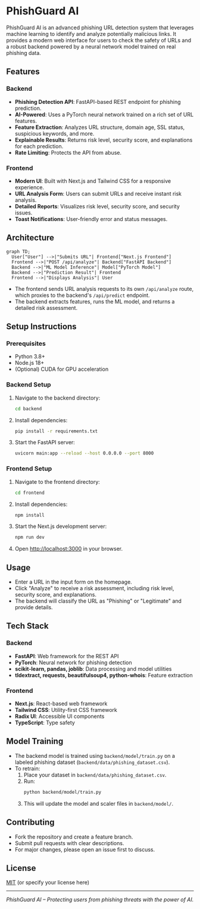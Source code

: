 # PhishGuard AI

PhishGuard AI is an advanced phishing URL detection system that leverages machine learning to identify and analyze potentially malicious links. It provides a modern web interface for users to check the safety of URLs and a robust backend powered by a neural network model trained on real phishing data.

## Features

### Backend
- **Phishing Detection API**: FastAPI-based REST endpoint for phishing prediction.
- **AI-Powered**: Uses a PyTorch neural network trained on a rich set of URL features.
- **Feature Extraction**: Analyzes URL structure, domain age, SSL status, suspicious keywords, and more.
- **Explainable Results**: Returns risk level, security score, and explanations for each prediction.
- **Rate Limiting**: Protects the API from abuse.

### Frontend
- **Modern UI**: Built with Next.js and Tailwind CSS for a responsive experience.
- **URL Analysis Form**: Users can submit URLs and receive instant risk analysis.
- **Detailed Reports**: Visualizes risk level, security score, and security issues.
- **Toast Notifications**: User-friendly error and status messages.

## Architecture

```mermaid
graph TD;
  User["User"] -->|"Submits URL"| Frontend["Next.js Frontend"]
  Frontend -->|"POST /api/analyze"| Backend["FastAPI Backend"]
  Backend -->|"ML Model Inference"| Model["PyTorch Model"]
  Backend -->|"Prediction Result"| Frontend
  Frontend -->|"Displays Analysis"| User
```

- The frontend sends URL analysis requests to its own `/api/analyze` route, which proxies to the backend's `/api/predict` endpoint.
- The backend extracts features, runs the ML model, and returns a detailed risk assessment.

## Setup Instructions

### Prerequisites
- Python 3.8+
- Node.js 18+
- (Optional) CUDA for GPU acceleration

### Backend Setup
1. Navigate to the backend directory:
   ```sh
   cd backend
   ```
2. Install dependencies:
   ```sh
   pip install -r requirements.txt
   ```
3. Start the FastAPI server:
   ```sh
   uvicorn main:app --reload --host 0.0.0.0 --port 8000
   ```

### Frontend Setup
1. Navigate to the frontend directory:
   ```sh
   cd frontend
   ```
2. Install dependencies:
   ```sh
   npm install
   ```
3. Start the Next.js development server:
   ```sh
   npm run dev
   ```
4. Open [http://localhost:3000](http://localhost:3000) in your browser.

## Usage
- Enter a URL in the input form on the homepage.
- Click "Analyze" to receive a risk assessment, including risk level, security score, and explanations.
- The backend will classify the URL as "Phishing" or "Legitimate" and provide details.

## Tech Stack

### Backend
- **FastAPI**: Web framework for the REST API
- **PyTorch**: Neural network for phishing detection
- **scikit-learn, pandas, joblib**: Data processing and model utilities
- **tldextract, requests, beautifulsoup4, python-whois**: Feature extraction

### Frontend
- **Next.js**: React-based web framework
- **Tailwind CSS**: Utility-first CSS framework
- **Radix UI**: Accessible UI components
- **TypeScript**: Type safety

## Model Training
- The backend model is trained using `backend/model/train.py` on a labeled phishing dataset (`backend/data/phishing_dataset.csv`).
- To retrain:
  1. Place your dataset in `backend/data/phishing_dataset.csv`.
  2. Run:
     ```sh
     python backend/model/train.py
     ```
  3. This will update the model and scaler files in `backend/model/`.

## Contributing
- Fork the repository and create a feature branch.
- Submit pull requests with clear descriptions.
- For major changes, please open an issue first to discuss.

## License
[MIT](LICENSE) (or specify your license here)

---

*PhishGuard AI – Protecting users from phishing threats with the power of AI.* 